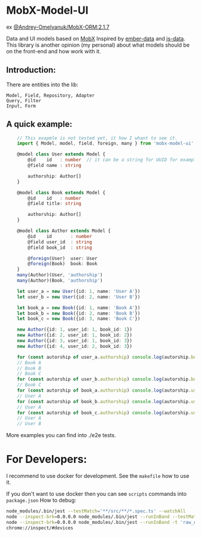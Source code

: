 MobX-Model-UI
===
ex [@Andrey-Omelyanuk/MobX-ORM:2.1.7](https://github.com/Andrey-Omelyanuk/mobx-orm)

Data and UI models based on [MobX](https://github.com/mobxjs/mobx)
Inspired by [ember-data](https://github.com/emberjs/data) and [js-data](https://github.com/js-data/js-data).
This library is another opinion (my personal) about what models should be on the front-end and how work with it.

Introduction:
---
There are entities into the lib:

    Model, Field, Repository, Adapter
    Query, Filter
    Input, Form

A quick example:
---

```ts
    // This exapmle is not tested yet, it how I whant to see it.
    import { Model, model, field, foreign, many } from 'mobx-model-ui'

    @model class User extends Model {
        @id    id   : number  // it can be a string for UUID for example
        @field name : string

        authorship: Author[]
    }

    @model class Book extends Model {
        @id    id   : number
        @field title: string

        authorship: Author[]
    }

    @model class Author extends Model {
        @id    id       : number 
        @field user_id  : string
        @field book_id  : string

        @foreign(User)  user: User 
        @foreign(Book)  book: Book 
    }
    many(Author)(User, 'authorship') 
    many(Author)(Book, 'authorship') 

    let user_a = new User({id: 1, name: 'User A'})
    let user_b = new User({id: 2, name: 'User B'})

    let book_a = new Book({id: 1, name: 'Book A'})
    let book_b = new Book({id: 2, name: 'Book B'})
    let book_c = new Book({id: 3, name: 'Book C'})

    new Author({id: 1, user_id: 1, book_id: 1})
    new Author({id: 2, user_id: 1, book_id: 2})
    new Author({id: 3, user_id: 1, book_id: 3})
    new Author({id: 4, user_id: 2, book_id: 3})

    for (const autorship of user_a.authorship) console.log(autorship.book.title)
    // Book A
    // Book B
    // Book C
    for (const autorship of user_b.authorship) console.log(autorship.book.title)
    // Book C
    for (const autorship of book_a.authorship) console.log(autorship.user.name)
    // User A
    for (const autorship of book_b.authorship) console.log(autorship.user.name)
    // User A
    for (const autorship of book_c.authorship) console.log(autorship.user.name)
    // User A
    // User B
```

More examples you can find into ./e2e tests.


# For Developers:
I recommend to use docker for development. See the `makefile` how to use it.

If you don't want to use docker then you can see `scripts` commands into `package.json`
How to debug:
```sh
node_modules/.bin/jest --testMatch='**/src/**/*.spec.ts' --watchAll
node --inspect-brk=0.0.0.0 node_modules/.bin/jest --runInBand --testMatch='**/src/**/model-class.spec.ts'
node --inspect-brk=0.0.0.0 node_modules/.bin/jest --runInBand -t 'raw_obj with one relations'
chrome://inspect/#devices
```
